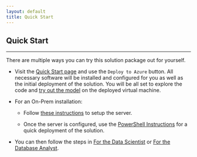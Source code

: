 ```yaml
---
layout: default
title: Quick Start
---
```


## Quick Start
-----------------
 
There are multiple ways you can try this solution package out for yourself.

* Visit the [Quick Start page](quick.html) and use the `Deploy to Azure` button.  All necessary software will be installed and configured for you as well as the initial deployment of the solution.  You will be all set to explore the code and [try out the model](jupyter.html) on the deployed virtual machine.

* For an On-Prem installation:

  * Follow [these instructions](SetupSQL.html) to setup the server.

  * Once the server is configured, use the [PowerShell Instructions](Powershell_Instructions.html) for a quick deployment of the solution.

* You can then follow the steps in [For the Data Scientist](data-scientist.html) or [For the Database Analyst](dba.html).
